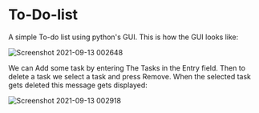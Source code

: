# To-Do-list
A simple To-do list using python's GUI.
This is how the GUI looks like:

![Screenshot 2021-09-13 002648](https://user-images.githubusercontent.com/77895628/132999707-2b6a0e4f-f281-4e5f-91cc-69478bd6eef8.png)

We can Add some task by entering The Tasks in the Entry field. Then to delete a task we select a task and press Remove. 
When the selected task gets deleted this message gets displayed:

![Screenshot 2021-09-13 002918](https://user-images.githubusercontent.com/77895628/132999711-31e5fcce-eb94-40d3-81b4-24f7fb243119.png)

